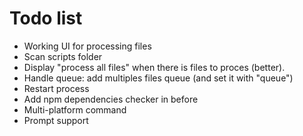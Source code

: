 # Todo list

- Working UI for processing files
- Scan scripts folder
- Display "process all files" when there is files to proces (better).
- Handle queue: add multiples files queue (and set it with "queue")
- Restart process
- Add npm dependencies checker in before
- Multi-platform command
- Prompt support
